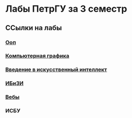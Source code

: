 # Лабы ПетрГУ за 3 семестр

## ССылки на лабы
### [Ооп](https://ulearn.me/)
### [Компьютерная графика](https://drive.google.com/drive/folders/1gH_7uY7igDvGCaypuLrZEc3c7pb-aOc_?usp=drive_link)
### [Введение в искусственный интеллект](https://drive.google.com/drive/folders/10EV7iayiXWD1WYCWZ0Vp7gBfAeWQwkev?usp=sharing)
### [ИБиЗИ](https://blackboard.petrsu.ru/bbcswebdav/pid-72466-dt-content-rid-357798_1/courses/044/Лабы%20ИБиЗИ%202020.pdf)
### [Вебы](https://kappa.cs.petrsu.ru/~chistyak/html/)
### ИСБУ
